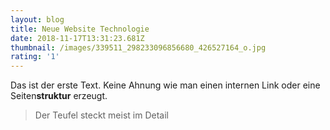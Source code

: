 ```yaml
---
layout: blog
title: Neue Website Technologie
date: 2018-11-17T13:31:23.681Z
thumbnail: /images/339511_298233096856680_426527164_o.jpg
rating: '1'
---
```

Das ist der erste Text. Keine Ahnung wie man einen internen Link oder eine Seiten**struktur** erzeugt.

> Der Teufel steckt meist im Detail

